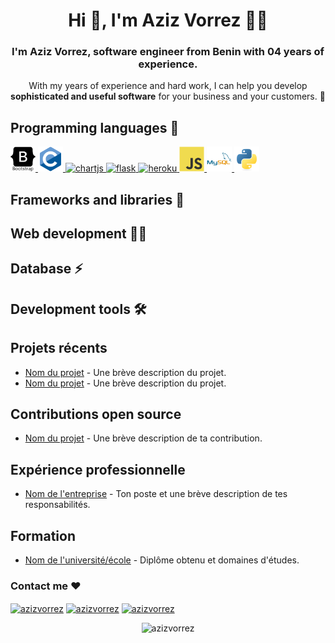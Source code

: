 <h1 align="center">Hi 👋, I'm Aziz Vorrez 👨‍💻</h1>
<h3 align="center">I'm <strong>Aziz Vorrez</strong>, software engineer from Benin with 04 years of experience.</h3>

<p align="center"> With my years of experience and hard work, I can help you develop <strong>sophisticated and useful software</strong> for your business and your customers. 💪</p>



<h2 align="left">Programming languages 🐍</h2>
<p align="left"> <a href="https://getbootstrap.com" target="_blank" rel="noreferrer"> <img src="https://raw.githubusercontent.com/devicons/devicon/master/icons/bootstrap/bootstrap-plain-wordmark.svg" alt="bootstrap" width="40" height="40"/> </a> <a href="https://www.cprogramming.com/" target="_blank" rel="noreferrer"> <img src="https://raw.githubusercontent.com/devicons/devicon/master/icons/c/c-original.svg" alt="c" width="40" height="40"/> </a> <a href="https://www.chartjs.org" target="_blank" rel="noreferrer"> <img src="https://www.chartjs.org/media/logo-title.svg" alt="chartjs" width="40" height="40"/> </a> <a href="https://flask.palletsprojects.com/" target="_blank" rel="noreferrer"> <img src="https://www.vectorlogo.zone/logos/pocoo_flask/pocoo_flask-icon.svg" alt="flask" width="40" height="40"/> </a> <a href="https://heroku.com" target="_blank" rel="noreferrer"> <img src="https://www.vectorlogo.zone/logos/heroku/heroku-icon.svg" alt="heroku" width="40" height="40"/> </a> <a href="https://developer.mozilla.org/en-US/docs/Web/JavaScript" target="_blank" rel="noreferrer"> <img src="https://raw.githubusercontent.com/devicons/devicon/master/icons/javascript/javascript-original.svg" alt="javascript" width="40" height="40"/> </a> <a href="https://www.mysql.com/" target="_blank" rel="noreferrer"> <img src="https://raw.githubusercontent.com/devicons/devicon/master/icons/mysql/mysql-original-wordmark.svg" alt="mysql" width="40" height="40"/> </a> <a href="https://www.python.org" target="_blank" rel="noreferrer"> <img src="https://raw.githubusercontent.com/devicons/devicon/master/icons/python/python-original.svg" alt="python" width="40" height="40"/> </a> </p>


<h2 align="left">Frameworks and libraries 🧠</h3>

<h2 align="left">Web development 👨‍💻</h3>

<h2 align="left">Database ⚡</h3>

<h2 align="left">Development tools 🛠</h3>

## Projets récents
- [Nom du projet](lien_vers_le_projet) - Une brève description du projet.
- [Nom du projet](lien_vers_le_projet) - Une brève description du projet.

## Contributions open source
- [Nom du projet](lien_vers_le_projet) - Une brève description de ta contribution.

## Expérience professionnelle
- [Nom de l'entreprise](lien_vers_le_site_web_de_l'entreprise) - Ton poste et une brève description de tes responsabilités.

## Formation
- [Nom de l'université/école](lien_vers_le_site_web_de_l'établissement) - Diplôme obtenu et domaines d'études.



<h3 align="left">Contact me ❤</h3>
<p align="left">
<a href="https://twitter.com/azizvorrez" target="blank"><img align="center" src="https://raw.githubusercontent.com/rahuldkjain/github-profile-readme-generator/master/src/images/icons/Social/twitter.svg" alt="azizvorrez" height="30" width="40" /></a>
<a href="https://linkedin.com/in/azizvorrez" target="blank"><img align="center" src="https://raw.githubusercontent.com/rahuldkjain/github-profile-readme-generator/master/src/images/icons/Social/linked-in-alt.svg" alt="azizvorrez" height="30" width="40" /></a>
<a href="https://discord.gg/azizvorrez" target="blank"><img align="center" src="https://raw.githubusercontent.com/rahuldkjain/github-profile-readme-generator/master/src/images/icons/Social/discord.svg" alt="azizvorrez" height="30" width="40" /></a>
</p>

<p align="center"><img src="https://github-readme-stats.vercel.app/api/top-langs?username=azizvorrez&show_icons=true&theme=radical&locale=en&layout=compact" alt="azizvorrez" /></p>
